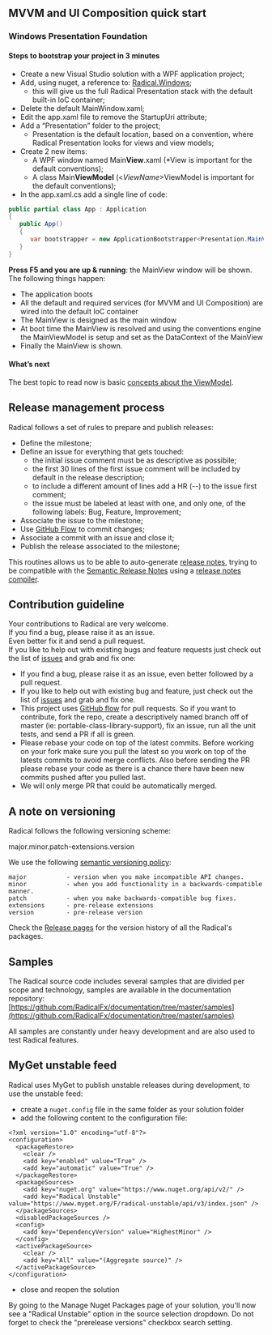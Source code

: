 ## MVVM and UI Composition quick start

### Windows Presentation Foundation

#### Steps to bootstrap your project in 3 minutes

* Create a new Visual Studio solution with a WPF application project;
* Add, using nuget, a reference to: [Radical.Windows](https://www.nuget.org/packages/Radical.Windows);
  * this will give us the full Radical Presentation stack with the default built-in IoC container;
* Delete the default MainWindow.xaml;
* Edit the app.xaml file to remove the StartupUri attribute;
* Add a “Presentation” folder to the project;
  * Presentation is the default location, based on a convention, where Radical Presentation looks for views and view models;
* Create 2 new items:
  * A WPF window named Main**View**.xaml \(\*View is important for the default conventions\);
  * A class Main**ViewModel** \(&lt;_ViewName_&gt;ViewModel is important for the default conventions\);
* In the app.xaml.cs add a single line of code:

```csharp
public partial class App : Application
{
   public App()
   {
      var bootstrapper = new ApplicationBootstrapper<Presentation.MainView>();
   }
}
```

**Press F5 and you are up & running**: the MainView window will be shown. The following things happen:

* The application boots
* All the default and required services \(for MVVM and UI Composition\) are wired into the default IoC container
* The MainView is designed as the main window
* At boot time the MainView is resolved and using the conventions engine the MainViewModel is setup and set as the DataContext of the MainView
* Finally the MainView is shown.

#### What’s next

The best topic to read now is basic [concepts about the ViewModel](mvvm/abstract-view-model.md).

## Release management process

Radical follows a set of rules to prepare and publish releases:

* Define the milestone;
* Define an issue for everything that gets touched:
  * the initial issue comment must be as descriptive as possibile;
  * the first 30 lines of the first issue comment will be included by default in the release description;
  * to include a different amount of lines add a HR \(--\) to the issue first comment;
  * the issue must be labeled at least with one, and only one, of the following labels: Bug, Feature, Improvement;
* Associate the issue to the milestone;
* Use [GitHub Flow](http://scottchacon.com/2011/08/31/github-flow.html) to commit changes;
* Associate a commit with an issue and close it;
* Publish the release associated to the milestone;

This routines allows us to be able to auto-generate [release notes](https://github.com/RadicalFx/radical/blob/develop/ReleaseNotes.md), trying to be compatible with the [Semantic Release Notes](http://www.semanticreleasenotes.org/) using a [release notes compiler](https://github.com/Particular/GitHubReleaseNotes).

## Contribution guideline

Your contributions to Radical are very welcome.  
If you find a bug, please raise it as an issue.  
Even better fix it and send a pull request.  
If you like to help out with existing bugs and feature requests just check out the list of [issues](https://github.com/RadicalFx/radical/issues) and grab and fix one:

* If you find a bug, please raise it as an issue, even better followed by a pull request.
* If you like to help out with existing bug and feature, just check out the list of [issues](https://github.com/RadicalFx/radical/issues) and grab and fix one.
* This project uses [GitHub flow](http://scottchacon.com/2011/08/31/github-flow.html) for pull requests. So if you want to contribute, fork the repo, create a descriptively named branch off of master \(ie: portable-class-library-support\), fix an issue, run all the unit tests, and send a PR if all is green.
* Please rebase your code on top of the latest commits. Before working on your fork make sure you pull the latest so you work on top of the latests commits to avoid merge conflicts. Also before sending the PR please rebase your code as there is a chance there have been new commits pushed after you pulled last.
* We will only merge PR that could be automatically merged.

## A note on versioning

Radical follows the following versioning scheme:

major.minor.patch-extensions.version

We use the following [semantic versioning policy](http://semver.org/):

```
major           - version when you make incompatible API changes.
minor           - when you add functionality in a backwards-compatible manner.
patch           - when you make backwards-compatible bug fixes.
extensions      - pre-release extensions
version         - pre-release version
```

Check the [Release pages](https://github.com/RadicalFx/radical/releases) for the version history of all the Radical's packages.

## Samples

The Radical source code includes several samples that are divided per scope and technology, samples are available in the documentation repository: [https://github.com/RadicalFx/documentation/tree/master/samples](https://github.com/RadicalFx/documentation/tree/master/samples)

All samples are constantly under heavy development and are also used to test Radical features.

## MyGet unstable feed

Radical uses MyGet to publish unstable releases during development, to use the unstable feed:

* create a `nuget.config` file in the same folder as your solution folder
* add the following content to the configuration file:

```
<?xml version="1.0" encoding="utf-8"?>
<configuration>
  <packageRestore>
    <clear />
    <add key="enabled" value="True" />
    <add key="automatic" value="True" />
  </packageRestore>
  <packageSources>
    <add key="nuget.org" value="https://www.nuget.org/api/v2/" />
    <add key="Radical Unstable" value="https://www.myget.org/F/radical-unstable/api/v3/index.json" />
  </packageSources>
  <disabledPackageSources />
  <config>
    <add key="DependencyVersion" value="HighestMinor" />
  </config>
  <activePackageSource>
    <clear />
    <add key="All" value="(Aggregate source)" />
  </activePackageSource>
</configuration>
```

* close and reopen the solution

By going to the Manage Nuget Packages page of your solution, you'll now see a "Radical Unstable" option in the source selection dropdown. Do not forget to check the "prerelease versions" checkbox search setting.
